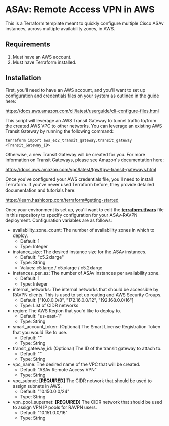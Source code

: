 # ASAv: Remote Access VPN in AWS

This is a Terraform template meant to quickly configure multiple Cisco ASAv instances, across multiple availability zones, in AWS.

## Requirements

1. Must have an AWS account.
2. Must have Terraform installed. 

## Installation

First, you'll need to have an AWS account, and you'll want to set up configuration and credentials files on your system as outlined in the guide here:

https://docs.aws.amazon.com/cli/latest/userguide/cli-configure-files.html

This script will leverage an AWS Transit Gateway to tunnel traffic to/from the created AWS VPC to other networks.  You can leverage an existing AWS Transit Gateway by running the following command:

`terraform import aws_ec2_transit_gateway.transit_gateway <Transit_Gateway_ID>`

Otherwise, a new Transit Gateway will be created for you.  For more information on Transit Gateways, please see Amazon's documentation here:

https://docs.aws.amazon.com/vpc/latest/tgw/tgw-transit-gateways.html

Once you've configured your AWS credentials file, you'll need to install Terraform.  If you've never used Terraform before, they provide detailed documentation and tutorials here:

https://learn.hashicorp.com/terraform#getting-started

Once your environment is set up, you'll want to edit the **[terraform.tfvars](terraform.tfvars)** file in this repository to specify configuration for your ASAv-RAVPN deployment.  Configuration variables are as follows:

- availability_zone_count:  The number of availability zones in which to deploy.
  - Default: 1
  - Type: Integer
- instance_size:  The desired instance size for the ASAv instances.
  - Default: "c5.2xlarge"
  - Type: String
  - Values: c5.large / c5.xlarge / c5.2xlarge
- instances_per_az:  The number of ASAv instances per availability zone.
  - Default: 1
  - Type: Integer
- internal_networks:  The internal networks that should be accessible by RAVPN clients.  This is used to set up routing and AWS Security Groups.
  - Default: ["10.0.0.0/8", "172.16.0.0/12", "192.168.0.0/16"]
  - Type: List of CIDR networks
- region:  The AWS Region that you'd like to deploy to.
  - Default: "us-east-1"
  - Type: String
- smart_account_token:  (Optional) The Smart License Registration Token that you would like to use.
  - Default: ""
  - Type: String
- transit_gateway_id:  (Optional) The ID of the transit gateway to attach to.
  - Default: ""
  - Type: String
- vpc_name:  The desired name of the VPC that will be created.
  - Default: "ASAv Remote Access VPN"
  - Type: String
- vpc_subnet:  **[REQUIRED]** The CIDR network that should be used to assign subnets in AWS.
  - Default: "10.150.0.0/24"
  - Type: String
- vpn_pool_supernet:  **[REQUIRED]** The CIDR network that should be used to assign VPN IP pools for RAVPN users.
  - Default: "10.151.0.0/16"
  - Type: String
